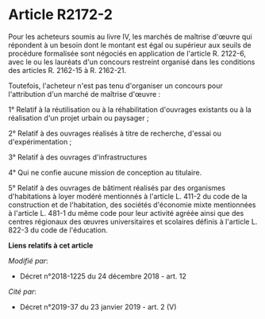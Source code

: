 # Article R2172-2

Pour les acheteurs soumis au livre IV, les marchés de maîtrise d'œuvre qui répondent à un besoin dont le montant est égal ou
supérieur aux seuils de procédure formalisée sont négociés en application de l'article R. 2122-6, avec le ou les lauréats
d'un concours restreint organisé dans les conditions des articles R. 2162-15 à R. 2162-21.

Toutefois, l'acheteur n'est pas tenu d'organiser un concours pour l'attribution d'un marché de maîtrise d'œuvre :

1° Relatif à la réutilisation ou à la réhabilitation d'ouvrages existants ou à la réalisation d'un projet urbain ou
paysager ;

2° Relatif à des ouvrages réalisés à titre de recherche, d'essai ou d'expérimentation ;

3° Relatif à des ouvrages d'infrastructures

4° Qui ne confie aucune mission de conception au titulaire.

5° Relatif à des ouvrages de bâtiment réalisés par des organismes d'habitations à loyer modéré mentionnés à l'article L.
411-2 du code de la construction et de l'habitation, des sociétés d'économie mixte mentionnées à l'article L. 481-1 du même
code pour leur activité agréée ainsi que des centres régionaux des œuvres universitaires et scolaires définis à l'article L.
822-3 du code de l'éducation.

**Liens relatifs à cet article**

_Modifié par_:

  - Décret n°2018-1225 du 24 décembre 2018 - art. 12

_Cité par_:

  - Décret n°2019-37 du 23 janvier 2019 - art. 2 (V)
